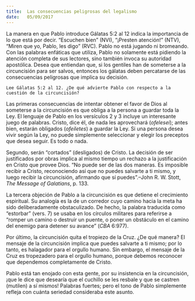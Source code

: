 ```yaml
---
title:  Las consecuencias peligrosas del legalismo
date:   05/09/2017
---
```


La manera en que Pablo introduce Gálatas 5:2 al 12 indica la importancia de lo que está por decir. “Escuchen bien” (NVI), “¡Presten atención!” (NTV), “Miren que yo, Pablo, les digo” (RVC). Pablo no está jugando ni bromeando. Con las palabras enfáticas que utiliza, Pablo no solamente está pidiendo la atención completa de sus lectores, sino también invoca su autoridad apostólica. Desea que entiendan que, si los gentiles han de someterse a la circuncisión para ser salvos, entonces los gálatas deben percatarse de las consecuencias peligrosas que implica su decisión.

`Lee Gálatas 5:2 al 12. ¿De qué advierte Pablo con respecto a la cuestión de la circuncisión?`

Las primeras consecuencias de intentar obtener el favor de Dios al someterse a la circuncisión es que obliga a la persona a guardar toda la Ley. El lenguaje de Pablo en los versículos 2 y 3 incluye un interesante juego de palabras. Cristo, dice él, de nada les aprovechará (*ofelesei*); antes bien, estarán obligados (*ofeiletes*) a guardar la Ley. Si una persona desea vivir según la Ley, no puede simplemente seleccionar y elegir los preceptos que desea seguir. Es todo o nada.

Segundo, serán “cortados” (desligados) de Cristo. La decisión de ser justificados por obras implica al mismo tiempo un rechazo a la justificación en Cristo que provee Dios. “No puede ser de las dos maneras. Es imposible recibir a Cristo, reconociendo así que no puedes salvarte a ti mismo, y luego recibir la circuncisión, afirmando que sí puedes”.–John R. W. Stott, *The Message of Galatians*, p. 133.

La tercera objeción de Pablo a la circuncisión es que detiene el crecimiento espiritual. Su analogía es la de un corredor cuyo camino hacia la meta ha sido deliberadamente obstaculizado. De hecho, la palabra traducida como “estorbar” (vers. 7) se usaba en los círculos militares para referirse a “romper un camino o destruir un puente, o poner un obstáculo en el camino del enemigo para detener su avance” (*CBA* 6:977).

Por último, la circuncisión quita el tropiezo de la Cruz. ¿De qué manera? El mensaje de la circuncisión implica que puedes salvarte a ti mismo; por lo tanto, es halagador para el orgullo humano. Sin embargo, el mensaje de la Cruz es tropezadero para el orgullo humano, porque debemos reconocer que dependemos completamente de Cristo.

Pablo está tan enojado con esta gente, por su insistencia en la circuncisión, ¡que le dice que desearía que el cuchillo se les resbale y que se castren (mutilen) a sí mismos! Palabras fuertes; pero el tono de Pablo simplemente refleja con cuánta seriedad consideraba este asunto.